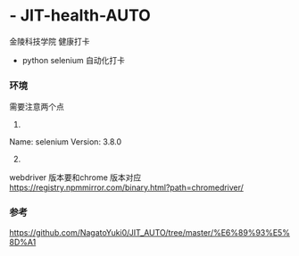 # - JIT-health-AUTO

金陵科技学院 健康打卡

+ python  selenium  自动化打卡

### 环境

需要注意两个点

1.
Name: selenium
Version: 3.8.0

2.
webdriver 版本要和chrome 版本对应
https://registry.npmmirror.com/binary.html?path=chromedriver/

### 参考

https://github.com/NagatoYuki0/JIT_AUTO/tree/master/%E6%89%93%E5%8D%A1
